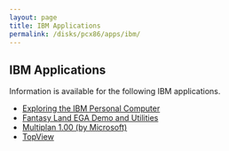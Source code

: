 ```yaml
---
layout: page
title: IBM Applications
permalink: /disks/pcx86/apps/ibm/
---
```


IBM Applications
----------------

Information is available for the following IBM applications.

* [Exploring the IBM Personal Computer](exploring/)
* [Fantasy Land EGA Demo and Utilities](fland/)
* [Multiplan 1.00 (by Microsoft)](multiplan/)
* [TopView](topview/)

